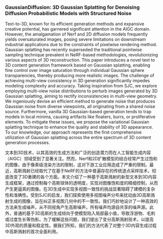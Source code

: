 ### GaussianDiffusion: 3D Gaussian Splatting for Denoising Diffusion Probabilistic Models with Structured Noise

Text-to-3D, known for its efficient generation methods and expansive creative potential, has garnered significant attention in the AIGC domain. However, the amalgamation of Nerf and 2D diffusion models frequently yields oversaturated images, posing severe limitations on downstream industrial applications due to the constraints of pixelwise rendering method. Gaussian splatting has recently superseded the traditional pointwise sampling technique prevalent in NeRF-based methodologies, revolutionizing various aspects of 3D reconstruction. This paper introduces a novel text to 3D content generation framework based on Gaussian splatting, enabling fine control over image saturation through individual Gaussian sphere transparencies, thereby producing more realistic images. The challenge of achieving multi-view consistency in 3D generation significantly impedes modeling complexity and accuracy. Taking inspiration from SJC, we explore employing multi-view noise distributions to perturb images generated by 3D Gaussian splatting, aiming to rectify inconsistencies in multi-view geometry. We ingeniously devise an efficient method to generate noise that produces Gaussian noise from diverse viewpoints, all originating from a shared noise source. Furthermore, vanilla 3D Gaussian-based generation tends to trap models in local minima, causing artifacts like floaters, burrs, or proliferative elements. To mitigate these issues, we propose the variational Gaussian splatting technique to enhance the quality and stability of 3D appearance. To our knowledge, our approach represents the first comprehensive utilization of Gaussian splatting across the entire spectrum of 3D content generation processes.

文本到3D技术，以其高效的生成方法和广泛的创造潜力而在人工智能生成内容（AIGC）领域受到了显著关注。然而，Nerf和2D扩散模型的结合经常产生过饱和的图像，由于像素级渲染方法的限制，这对下游工业应用造成了严重的限制。最近，高斯溅射已经取代了在基于NeRF的方法中普遍存在的传统逐点采样技术，彻底改变了3D重建的各个方面。本文介绍了一种基于高斯溅射的新型文本到3D内容生成框架，通过控制每个高斯球体的透明度，实现对图像饱和度的精细控制，从而产生更逼真的图像。在3D生成中实现多视图一致性的挑战显著阻碍了建模的复杂性和准确性。受到SJC的启发，我们探索使用多视图噪声分布来扰动由3D高斯溅射生成的图像，旨在纠正多视图几何中的不一致性。我们巧妙地设计了一种高效的方法来生成噪声，从不同视角产生高斯噪声，所有噪声均源自共享的噪声源。此外，普通的基于3D高斯的生成倾向于使模型陷入局部最小值，导致浮游物、毛刺或过度生长等伪影。为了缓解这些问题，我们提出了变分高斯溅射技术，以提高3D外观的质量和稳定性。据我们所知，我们的方法代表了对整个3D内容生成过程中高斯溅射的首次全面利用。
